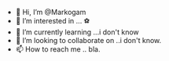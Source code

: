 - 👋 Hi, I’m @Markogam
- 👀 I’m interested in ... ⚽
- 🌱 I’m currently learning ...i don't know
- 💞️ I’m looking to collaborate on ..i don't know.
- 📫 How to reach me .. bla.

<!---
Markogam/Markogam is a ✨ special ✨ repository because its `README.md` (this file) appears on your GitHub profile.
You can click the Preview link to take a look at your changes.
--->
